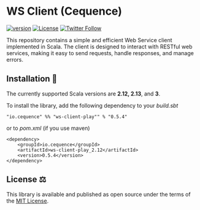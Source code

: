 # WS Client (Cequence)
[![version](https://img.shields.io/badge/version-0.5.4-green.svg)](https://cequence.io) [![License](https://img.shields.io/badge/License-MIT-lightgrey.svg)](https://opensource.org/licenses/MIT) [![Twitter Follow](https://img.shields.io/twitter/follow/cequence_io?style=social)](https://twitter.com/0xbnd)

This repository contains a simple and efficient Web Service client implemented in Scala. The client is designed to interact with RESTful web services, making it easy to send requests, handle responses, and manage errors.

## Installation 🚀

The currently supported Scala versions are **2.12, 2.13**, and **3**.

To install the library, add the following dependency to your *build.sbt*

```
"io.cequence" %% "ws-client-play"" % "0.5.4"
```

or to *pom.xml* (if you use maven)

```
<dependency>
    <groupId>io.cequence</groupId>
    <artifactId>ws-client-play_2.12</artifactId>
    <version>0.5.4</version>
</dependency>
```

## License ⚖️

This library is available and published as open source under the terms of the [MIT License](https://opensource.org/licenses/MIT).